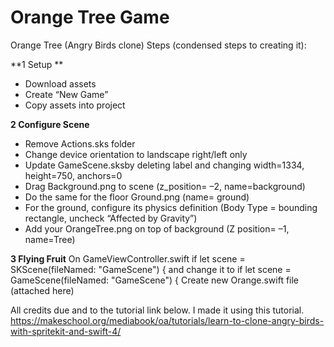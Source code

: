 # Orange Tree Game

Orange Tree (Angry Birds clone) Steps (condensed steps to creating it):

**1 Setup **

- Download assets
- Create “New Game”
- Copy assets into project

**2 Configure Scene**
- Remove Actions.sks folder
- Change device orientation to landscape right/left only 
- Update GameScene.sksby deleting label and changing width=1334, height=750, anchors=0
- Drag Background.png to scene (z_position= –2, name=background)
- Do the same for the floor Ground.png  (name= ground)
- For the ground, configure its physics definition (Body Type = bounding rectangle, uncheck “Affected by Gravity”)
- Add your OrangeTree.png on top of background (Z position= –1, name=Tree)

**3 Flying Fruit**
On GameViewController.swift  if let scene = SKScene(fileNamed: "GameScene") { and change it to if let scene = GameScene(fileNamed: "GameScene") {
Create new Orange.swift file (attached here)

All credits due and to the tutorial link below. I made it using this tutorial.
https://makeschool.org/mediabook/oa/tutorials/learn-to-clone-angry-birds-with-spritekit-and-swift-4/
